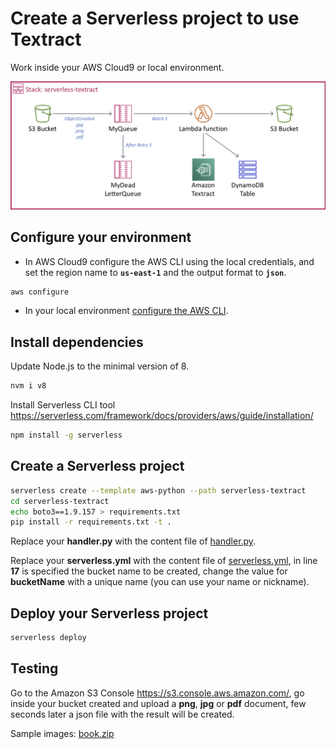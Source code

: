# Create a Serverless project to use Textract

Work inside your AWS Cloud9 or local environment.

![serverless-s3-dynamodb](images/serverless-textract.png)

## Configure your environment

* In AWS Cloud9 configure the AWS CLI using the local credentials, and set the region name to **`us-east-1`** and the output format to **`json`**. 

``` bash
aws configure
```

* In your local environment [configure the AWS CLI](https://docs.aws.amazon.com/cli/latest/userguide/cli-chap-configure.html#cli-quick-configuration).

## Install dependencies

Update Node.js to the minimal version of 8.

``` bash
nvm i v8
```

Install Serverless CLI tool https://serverless.com/framework/docs/providers/aws/guide/installation/

``` bash
npm install -g serverless
```

## Create a Serverless project

``` bash
serverless create --template aws-python --path serverless-textract
cd serverless-textract
echo boto3==1.9.157 > requirements.txt
pip install -r requirements.txt -t .
```

Replace your **handler.py** with the content file of [handler.py](handler.py).

Replace your **serverless.yml** with the content file of [serverless.yml](serverless.yml), in line **17** is specified the bucket name to be created, change the value for **bucketName** with a unique name (you can use your name or nickname).

## Deploy your Serverless project

``` bash
serverless deploy
```

## Testing

Go to the Amazon S3 Console https://s3.console.aws.amazon.com/, go inside your bucket created and upload a **png**, **jpg** or **pdf** document, few seconds later a json file with the result will be created.

Sample images: [book.zip](files/book.zip)
